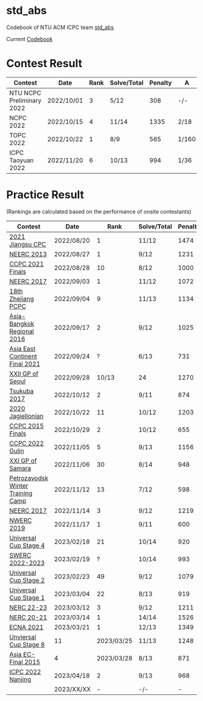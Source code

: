 # std_abs

Codebook of NTU ACM ICPC team [std_abs](https://codeforces.com/team/108680)

Current [Codebook](https://github.com/abc864197532/std_abs/blob/main/codebook/codebook.pdf)

# Contest Result

| Contest | Date | Rank | Solve/Total | Penalty | A | B | C | D | E | F | G | H | I | J | K | L | M | N | O |
| - | - | - | - | - | - | - | - | - | - | - | - | - | - | - | - | - | - | - | - |
| NTU NCPC Preliminary 2022 | 2022/10/01 | 3 | 5/12 | 308 | -/- | 1/25 | -/- | 1/85 | -/- | 1/41 | -/- | -/- | 1/79 | -/- | 2/58 | -/- |  |  |  |
| NCPC 2022 | 2022/10/15 | 4 | 11/14 | 1335 | 2/18 | 1/21 | 1/5 | 1/26 | 3/261 | -/- | 1/54 | 3/285 | -/- | 1/219 | 4/162 | 3/74 | -/- | 1/10 |  |
| TOPC 2022 | 2022/10/22 | 1 | 8/9 | 565 | 1/160 | 3/90 | 1/3 | 1/57 | -/- | 1/33 | 1/47 | 2/19 | 1/96 |  |  |  |  |  |  |
| ICPC Taoyuan 2022 | 2022/11/20 | 6 | 10/13 | 994 | 1/36 | 1/85 | 1/6 | 1/92 | -/- | 3/136 | 1/13 | 2/240 | 4/165 | 1/77 | -/- | -/- | 2/4 |  |  |

# Practice Result

(Rankings are calculated based on the performance of onsite contestants)

| Contest | Date | Rank | Solve/Total | Penalty | A | B | C | D | E | F | G | H | I | J | K | L | M | N | O |
| - | - | - | - | - | - | - | - | - | - | - | - | - | - | - | - | - | - | - | - |
| [2021 Jiangsu CPC](https://codeforces.com/gym/103495) | 2022/08/20 | 1 | 11/12 | 1474 | 0/5 | 1/87 | 1/27 | 3/146 | 2/- | 0/229 | 0/281 | 2/218	| 0/14 | 0/50 | 0/33 | 2/204 |  |  |  |
| [NEERC 2013](https://codeforces.com/gym/100257) | 2022/08/27 | 1 | 9/12 | 1231 | 1/58 | 3/56 | 4/135 | -/- | -/- | 1/77 | 1/230 | 1/8 | 2/21 | -/- | 1/51 | 11/275 |  |  |  |
| [CCPC 2021 Finals](https://codeforces.com/gym/103860) | 2022/08/28 | 10 | 8/12 | 1000 | 1/12 | -/- | 1/54 | 2/- | 2/152 | 1/5 | 1/82 | -/- | -/- | 9/258 | 1/189 | 2/48 |  |  |  |
| [NEERC 2017](https://codeforces.com/gym/101612) | 2022/09/03 | 1 | 11/12 | 1072 | 1/6 | 1/20 | 1/48 | -/- | 2/60 | 1/139 | 4/289 | 1/87 | 1/32 | 1/164 | 3/52 | 2/35 |  |  |  |
| [18th Zhejiang PCPC](https://codeforces.com/gym/103055) | 2022/09/04 | 9 | 11/13 | 1134 | 1/2 | 3/193 | 3/39 | 1/108 | -/- | 2/49 | 1/75 | -/- | 2/83 | 1/57 | 3/298 | 2/44 | 1/6 |  |  |
| [Asia-Bangkok Regional 2016](https://codeforces.com/gym/101161) | 2022/09/17 | 2 | 9/12 | 1025 | 7/- | 1/31 | 1/120 | 2/96 | 2/183 | 3/237 | 3/67 | 1/113 | 1/45 | -/- | -/- | 1/13 |  |  |  |
| [Asia East Continent Final 2021](https://codeforces.com/gym/103861) | 2022/09/24 | ? | 6/13 | 731 | 1/5 | 3/92 | -/- | 9/- | 4/149 | -/- | -/- | -/- | 1/12 | 5/222 | -/- | 3/31 | -/- |  |  |
| [XXII GP of Seoul](https://codeforces.com/gym/103855) | 2022/09/28 | 10/13 | 24 | 1270 | 1/27 | -/- | 3/190 | 2/106 | 1/188 | 4/55 | 1/143 | 1/15 | -/- | 1/93 | 3/275 | -/- | 1/18 |  |  |
| [Tsukuba 2017](https://codeforces.com/gym/101986) | 2022/10/12 | 2 | 9/11 | 874 | 1/5 | 1/13 | 2/33 | -/- | 1/52 | 2/126 | 1/143 | -/- | 1/40 | 1/240 | 1/182 | |  |  |  |
| [2020 Jagiellonian](https://codeforces.com/gym/102576)  | 2022/10/22 | 11 | 10/12 | 1203 | 2/284 | 1/4 | 1/100 | -/- | 1/109 | 2/178 | 1/32 | 2/132 | 3/63 | 1/195 | -/- | 1/6 |  |  |  |
| [CCPC 2015 Finals](https://codeforces.com/gym/103964) | 2022/10/29 | 2 | 10/12 | 655 | 1/5 | -/- | 1/56 | 1/37 | 2/45 | 1/92 | 1/28 | 3/19 | 2/206 | -/- | 1/85 | 1/2 |  |  |  |
| [CCPC 2022 Gulin](https://codeforces.com/gym/104008) | 2022/11/05 | 5 | 9/13 | 1156 | 1/4 | 1/251 | 1/31 | -/- | 1/36 | -/- | 2/133 | -/- | -/- | 3/116 | 7/289 | 1/99 | 1/17 |  |  |
| [XXI GP of Samara](https://codeforces.com/gym/102916) | 2022/11/06 | 30 | 8/14 | 948 | -/- | 1/14 | -/- | 2/122 | 1/165 | 1/- | 1/10 | -/- | -/- | 1/220 | 4/184 | 1/26 | 1/127 | -/- |  |
| [Petrozavodsk Winter Training Camp](https://codeforces.com/gym/100956) | 2022/11/12 | 13 | 7/12 | 598 | -/- | 1/60 | 1/169 | 1/22 | 1/148 | 1/44 | -/- | -/- | 1/117 | 1/38 | 7/- | -/- |  |  |  |
| [NEERC 2017](https://codeforces.com/gym/101630) | 2022/11/14 | 3 | 9/12 | 1219 | 1/105 | 1/39 | 2/34 | 1/87 | 1/7 | 5/- | 1/289 | -/- | 2/225 | 2/257 | -/- | 3/76 |  |  |  |
| [NWERC 2019](https://codeforces.com/gym/102500) | 2022/11/17 | 1 | 9/11 | 600 | 1/63 | 2/- | 1/32 | 1/81 | 1/18 | 1/14 | 1/37 | 2/171 | 1/6 | 1/158 | 1/- |  |  |  |  |
| [Universal Cup Stage 4](https://codeforces.com/gym/104197) | 2023/02/18 | 21 | 10/14 | 920 | 1/9 | 1/95 | 1/161 | 1/117 | 1/20 | 2/54 | 8/- | -/- | 2/44 | 1/85 | 1/62 | -/- | -/- | 1/233 |  |
| [SWERC 2022-2023](https://codeforces.com/contest/1776) | 2023/02/19 | ? | 10/14 | 993 | 2/8 | 2/103 | 1/156 | 2/261 | -/- | 1/28 | 1/43 | 1/15 | 1/195 | 1/105 | -/- | 1/19 | -/- | -/- |  |
| [Universal Cup Stage 2](https://codeforces.com/gym/104172) | 2023/02/23 | 49 | 9/12 | 1079 | 1/26 | 1/64 | 1/107 | -/- | 1/131 | 7/209 | 2/- | 1/10 | -/- | 1/245 | 1/21 | 1/146 |  |  |  |
| [Universal Cup Stage 1](https://codeforces.com/gym/104160) | 2023/03/04 | 22 | 8/13 | 919 | 1/68 | 4/- | 1/6 | 2/7 | 1/147 | 1/90 | -/- | 2/264 | 2/177 | -/- | -/- | 2/80 | -/- |  |  |
| [NERC 22-23](https://codeforces.com/contest/1773) | 2023/03/12 | 3 | 9/12 | 1211 | 1/35 | 1/119 | -/- | 5/231 | 1/17 | 4/14 | 2/214 | 2/270 | 1/81 | -/- | 1/50 | -/- |  |  |  |
| [NERC 20-21](https://codeforces.com/contest/1468) | 2023/03/14 | 1 | 14/14 | 1526 | 1/82 | 1/291 | 1/12 | 1/57 | 1/5 | 1/32 | 2/172 | 1/91 | 1/106 | 2/59 | 1/24 | 2/248 | 5/191 | 1/16 |  |
| [ECNA 2021](https://codeforces.com/gym/104196) | 2023/03/21 | 1 | 12/13 | 1349 | 1/34 | 1/69 | 1/265 | 7/284 | 1/59 | 1/135 | 1/10 | -/- | 1/90 | 2/20 | 1/114 | 1/78 | 1/51 |  |  |
| [Unviersal Cup Stage 8](https://codeforces.com/gym/104270) | 11 | 2023/03/25 | 11/13 | 1248 | -/- | 3/231 | 1/19 | 1/98 | 1/37 | 1/43 | 1/149 | -/- | 1/244 | 2/21 | 1/230 | 2/71 | 1/5 |  |  |
| [Asia EC-Final 2015](https://codeforces.com/gym/103957) | 4 | 2023/03/28 | 8/13 | 871 | 3/21 | 1/11 | 2/283 | 2/33 | -/- | 1/79 | -/- | 2/- | -/- | 3/210 | -/- | 2/51 | 2/23 |  |  |
| [ICPC 2022 Nanjing](https://codeforces.com/gym/104128) | 2023/04/18 | 2 | 9/13 | 968 | 2/78 | 2/111 | -/- | 2/75 | 1/135 | -/- | 1/13 | -/- | 1/4 | 3/179 | 1/250 | -/- | 1/23 |  |  |
|  | 2023/XX/XX | - | -/- | - | -/- | -/- | -/- | -/- | -/- | -/- | -/- | -/- | -/- | -/- | -/- | -/- |  |  |  |